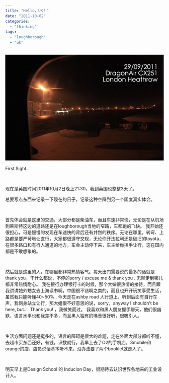 ```yaml
---
title: "Hello，UK！"
date: "2011-10-02"
categories: 
  - "thinking"
tags: 
  - "loughborough"
  - "uk"
---
```


![london](images/london.jpg "london")

First Sight..

 

现在是英国时间2011年10月2日晚上21:30，我到英国也整整3天了。

总要写点东西来记录一下现在的日子，记录这种空降到另一个国度真实体会。

 

首先体会就是这里的交通，大部分都是柴油车，而且车速非常快，无论是在从机场到莱斯特这边的道路还是在loughborough当地的窄路，车都跑的飞快。 我开始还很担心，可是慢慢的发现在车速快的背后还有井然的秩序。无论在哪里，转弯、上路都是要严苛地让直行，大家都很遵守交规，无论你开法拉利还是破旧的toyota，在很多路口和有行人通道的地方，车会主动停下来，车主给你挥手让行，这在国内都是不敢想象的。

 

然后就是这里的人，在哪里都非常热情客气。每天出门需要说的最多的话就是thank you，干什么都说，不停的sorry / excuse me & thank you . 无聊走到哪儿都非常热情耐心。 我在银行办理银行卡的时候，那个大婶很热情的接待，而且跟我讲讲她外甥女去上海读书啊，中国很不错啊之类的，而且也开开玩笑享受生活，虽然我只能听懂40~50% . 今天走在ashby road 人行道上，听到后面有自行车声，我侧身站立让行，那大姐很不好意思的说，sorry，anyway I shouldn’t be here, but…  Thank you! ，我微笑而过。 我喜欢和黑人朋友握手聊天，他们很幽默，语言水平也和我差不多，而且黑人独有的嗓音很好听，很吸引人。

 

生活方面问题还是挺多的，语言的障碍是很大的难题，走在外面大部分都听不懂，去超市买东西还好，有钱，识数就行。我早上去了O2的手机店，3mobile和orange的店，店员说话基本听不来，没办法要了两个booklet就走人了。

 

明天早上是Design School 的 Inducion Day，很期待去认识世界各地来的工业设计人。
